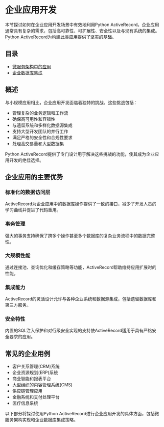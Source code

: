 # 企业应用开发

本节探讨如何在企业应用开发场景中有效地利用Python ActiveRecord。企业应用通常具有复杂的需求，包括高可靠性、可扩展性、安全性以及与现有系统的集成。Python ActiveRecord为构建此类应用提供了坚实的基础。

## 目录

- [微服务架构中的应用](applications_in_microservice_architecture.md)
- [企业数据库集成](enterprise_database_integration.md)

## 概述

与小规模应用相比，企业应用开发面临着独特的挑战。这些挑战包括：

- 管理复杂的业务逻辑和工作流
- 确保高可用性和容错性
- 与遗留系统和多样化数据源集成
- 支持大型开发团队的并行工作
- 满足严格的安全性和合规性要求
- 处理高交易量和大型数据集

Python ActiveRecord提供了专门设计用于解决这些挑战的功能，使其成为企业应用开发的绝佳选择。

## 企业应用的主要优势

### 标准化的数据访问层

ActiveRecord为企业应用中的数据库操作提供了一致的接口，减少了开发人员的学习曲线并促进了代码重用。

### 事务管理

强大的事务支持确保了跨多个操作甚至多个数据库的复杂业务流程中的数据完整性。

### 大规模性能

通过连接池、查询优化和缓存策略等功能，ActiveRecord帮助维持应用扩展时的性能。

### 集成能力

ActiveRecord的灵活设计允许与各种企业系统和数据源集成，包括遗留数据库和第三方服务。

### 安全特性

内置的SQL注入保护和对行级安全实现的支持使ActiveRecord适用于具有严格安全要求的应用。

## 常见的企业用例

- 客户关系管理(CRM)系统
- 企业资源规划(ERP)系统
- 商业智能和报表平台
- 大型组织的内容管理系统(CMS)
- 供应链管理应用
- 金融系统和支付处理平台
- 医疗信息系统

以下部分将探讨使用Python ActiveRecord进行企业应用开发的具体方面，包括微服务架构实现和企业数据库集成策略。
